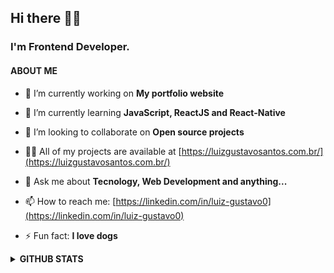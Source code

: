 ## Hi there 👋🏿

### I'm Frontend Developer.

#### ABOUT ME

- 🔭 I’m currently working on **My portfolio website**

- 🌱 I’m currently learning **JavaScript, ReactJS and React-Native**

- 👯 I’m looking to collaborate on **Open source projects**

- 👨‍💻 All of my projects are available at [https://luizgustavosantos.com.br/](https://luizgustavosantos.com.br/)

- 💬 Ask me about **Tecnology, Web Development and anything...**

- 📫 How to reach me: [https://linkedin.com/in/luiz-gustavo0](https://linkedin.com/in/luiz-gustavo0)

- ⚡ Fun fact: **I love dogs**


<!-- #### LANGUAGES AND TOOLS
<p align="left"> <a href="https://www.w3schools.com/css/" target="_blank" rel="noreferrer"> <img src="https://raw.githubusercontent.com/devicons/devicon/master/icons/css3/css3-original-wordmark.svg" alt="css3" width="30" height="30"/> </a> <a href="https://expressjs.com" target="_blank" rel="noreferrer"> <img src="https://raw.githubusercontent.com/devicons/devicon/master/icons/express/express-original-wordmark.svg" alt="express" width="40" height="40"/> </a> <a href="https://www.w3.org/html/" target="_blank" rel="noreferrer"> <img src="https://raw.githubusercontent.com/devicons/devicon/master/icons/html5/html5-original-wordmark.svg" alt="html5" width="40" height="40"/> </a> <a href="https://developer.mozilla.org/en-US/docs/Web/JavaScript" target="_blank" rel="noreferrer"> <img src="https://raw.githubusercontent.com/devicons/devicon/master/icons/javascript/javascript-original.svg" alt="javascript" width="40" height="40"/> </a> <a href="https://nodejs.org" target="_blank" rel="noreferrer"> <img src="https://raw.githubusercontent.com/devicons/devicon/master/icons/nodejs/nodejs-original-wordmark.svg" alt="nodejs" width="40" height="40"/> </a> <a href="https://www.postgresql.org" target="_blank" rel="noreferrer"> <img src="https://raw.githubusercontent.com/devicons/devicon/master/icons/postgresql/postgresql-original-wordmark.svg" alt="postgresql" width="40" height="40"/> </a> <a href="https://reactjs.org/" target="_blank" rel="noreferrer"> <img src="https://raw.githubusercontent.com/devicons/devicon/master/icons/react/react-original-wordmark.svg" alt="react" width="40" height="40"/> </a> <a href="https://reactnative.dev/" target="_blank" rel="noreferrer"> <img src="https://reactnative.dev/img/header_logo.svg" alt="reactnative" width="40" height="40"/> </a> <a href="https://redux.js.org" target="_blank" rel="noreferrer"> <img src="https://raw.githubusercontent.com/devicons/devicon/master/icons/redux/redux-original.svg" alt="redux" width="40" height="40"/> </a> <a href="https://sass-lang.com" target="_blank" rel="noreferrer"> <img src="https://raw.githubusercontent.com/devicons/devicon/master/icons/sass/sass-original.svg" alt="sass" width="40" height="40"/> </a> <a href="https://www.typescriptlang.org/" target="_blank" rel="noreferrer"> <img src="https://raw.githubusercontent.com/devicons/devicon/master/icons/typescript/typescript-original.svg" alt="typescript" width="40" height="40"/> </a> <a href="https://webpack.js.org" target="_blank" rel="noreferrer"> <img src="https://raw.githubusercontent.com/devicons/devicon/d00d0969292a6569d45b06d3f350f463a0107b0d/icons/webpack/webpack-original-wordmark.svg" alt="webpack" width="40" height="40"/> </a> </p>
<br> -->
<details>
  <summary >
     <b>GITHUB STATS</b> 
    </summary>
  <br>
  

<span><img align="left" width='45%' height="200" src="https://github-readme-stats.vercel.app/api/top-langs?username=luiz-gustavo0&show_icons=true&locale=en&layout=compact" alt="luiz-gustavo0" /></span>

<span><img align="right" width='45%' height="200" src="https://github-readme-stats.vercel.app/api?username=luiz-gustavo0&show_icons=true&locale=en" alt="luiz-gustavo0" /></span>

<!-- <p><img align="center" width="30" height="30" src="https://github-readme-streak-stats.herokuapp.com/?user=luiz-gustavo0&" alt="luiz-gustavo0" /></p> -->
</details>






